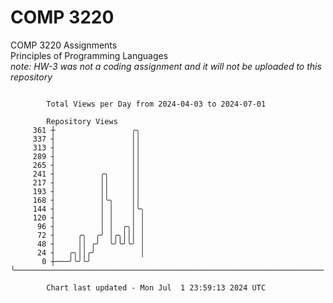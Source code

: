 # COMP 3220
COMP 3220 Assignments  
Principles of Programming Languages  
*note: HW-3 was not a coding assignment and it will not be uploaded to this repository*  

```

        Total Views per Day from 2024-04-03 to 2024-07-01

        Repository Views
     361 ┼                 ╭╮
     337 ┤                 ││
     313 ┤                 ││
     289 ┤                 ││
     265 ┤                 ││
     241 ┤          ╭╮     ││
     217 ┤          ││     ││
     193 ┤          ││     ││
     168 ┤          │╰╮    ││
     144 ┤          │ │    │╰╮
     120 ┤          │ │    │ │
      96 ┤          │ │  ╭╮│ │
      72 ┤     ╭╮  ╭╯ │╭╮│││ │
      48 ┤     ││ ╭╯  ╰╯╰╯╰╯ │
      24 ┤   ╭╮││╭╯          │
       0 ┼───╯╰╯╰╯           ╰─────────────────────────────────────────────────────────────────────

        Chart last updated - Mon Jul  1 23:59:13 2024 UTC
        
```

